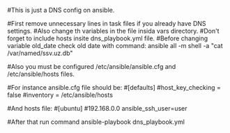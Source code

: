#This is just a DNS config on ansible.

#First remove unnecessary lines in task files if you already have DNS settings.
#Also change th variables in the file insida vars directory.
#Don't forget to include hosts insite dns_playbook.yml file.
#Before changing variable old_date check old date with command: ansible all -m shell -a "cat /var/named/ssv.uz.db"

#Also you must be configured /etc/ansible/ansible.cfg  and /etc/ansible/hosts files.

#For instance ansible.cfg file should be:
#[defaults]
#host_key_checking = false
#inventory      = /etc/ansible/hosts

#And hosts file:
#[ubuntu]
#192.168.0.0 ansible_ssh_user=user

#After that run command ansible-playbook dns_playbook.yml
